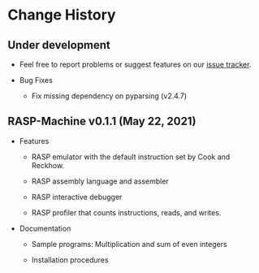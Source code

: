 # Change History


## Under development

-   Feel free to report problems or suggest features on our [issue
    tracker](https://github.com/fchauvel/rasp-machine/issues).

-   Bug Fixes

    -   Fix missing dependency on pyparsing (v2.4.7)   

## RASP-Machine v0.1.1 (May 22, 2021)

-   Features

    -   RASP emulator with the default instruction set by Cook and
        Reckhow.

    -   RASP assembly language and assembler

    -   RASP interactive debugger

    -   RASP profiler that counts instructions, reads, and writes.

-   Documentation

    -   Sample programs: Multiplication and sum of even integers

    -   Installation procedures
